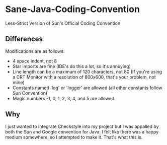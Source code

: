 # Sane-Java-Coding-Convention
Less-Strict Version of Sun's Official Coding Convention

## Differences
Modifications are as follows:
- 4 space indent, not 8
- Star imports are fine (IDE's do this a lot, so it's annoying)
- Line length can be a maximum of 120 characters, not 80 (If you're using a CRT Monitor with a resolution of 800x600, that's your problem, not mine)
- Constants named 'log' or 'logger' are allowed (all other constants follow Sun Convention)
- Magic numbers -1, 0, 1, 2, 3, 4, and 5 are allowed.

## Why
I just wanted to integrate Checkstyle into my project but I was appalled by both the Sun and Google convention for Java. I felt like there was a happy
medium somewhere, so I attempted to make it.  That's what this is.
